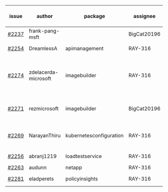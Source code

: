 | issue | author | package | assignee | bot advice | created date of issue | target release date | date from target |
| ------ | ------ | ------ | ------ | ------ | ------ | ------ | :-----: |
| [#2237](https://github.com/Azure/sdk-release-request/issues/2237) | frank-pang-msft |   | BigCat20196 |   | 11-19 | 12-02 |   |
| [#2254](https://github.com/Azure/sdk-release-request/issues/2254) | DreamlessA | apimanagement | RAY-316 |   release date < 2 ! <br> | 11-24 | 12-08 | 2 |
| [#2274](https://github.com/Azure/sdk-release-request/issues/2274) | zdelacerda-microsoft | imagebuilder | RAY-316 | duplicated issue  <br>new issue ! <br> release date < 2 ! <br> | 12-03 | 12-07 | 1 |
| [#2271](https://github.com/Azure/sdk-release-request/issues/2271) | rezmicrosoft | imagebuilder | BigCat20196 | duplicated issue  <br>new comment.  <br> | 11-30 | 12-02 |   |
| [#2269](https://github.com/Azure/sdk-release-request/issues/2269) | NarayanThiru | kubernetesconfiguration | RAY-316 | new comment.  <br> release date < 2 ! <br> | 11-30 | 12-07 | 1 |
| [#2256](https://github.com/Azure/sdk-release-request/issues/2256) | abranj1219 | loadtestservice | RAY-316 | new comment.  <br> | 11-24 | 11-30 |   |
| [#2263](https://github.com/Azure/sdk-release-request/issues/2263) | audunn | netapp | RAY-316 |   | 11-26 | 12-20 |   |
| [#2281](https://github.com/Azure/sdk-release-request/issues/2281) | eladperets | policyinsights | RAY-316 |   release date < 2 ! <br> | 12-04 | 12-08 | 2 |
